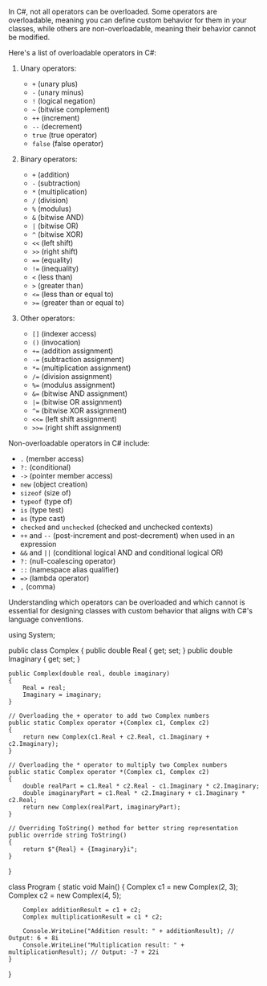 In C#, not all operators can be overloaded. Some operators are overloadable, meaning you can define custom behavior for them in your classes, while others are non-overloadable, meaning their behavior cannot be modified.

Here's a list of overloadable operators in C#:

1. Unary operators:
   - `+` (unary plus)
   - `-` (unary minus)
   - `!` (logical negation)
   - `~` (bitwise complement)
   - `++` (increment)
   - `--` (decrement)
   - `true` (true operator)
   - `false` (false operator)

2. Binary operators:
   - `+` (addition)
   - `-` (subtraction)
   - `*` (multiplication)
   - `/` (division)
   - `%` (modulus)
   - `&` (bitwise AND)
   - `|` (bitwise OR)
   - `^` (bitwise XOR)
   - `<<` (left shift)
   - `>>` (right shift)
   - `==` (equality)
   - `!=` (inequality)
   - `<` (less than)
   - `>` (greater than)
   - `<=` (less than or equal to)
   - `>=` (greater than or equal to)

3. Other operators:
   - `[]` (indexer access)
   - `()` (invocation)
   - `+=` (addition assignment)
   - `-=` (subtraction assignment)
   - `*=` (multiplication assignment)
   - `/=` (division assignment)
   - `%=` (modulus assignment)
   - `&=` (bitwise AND assignment)
   - `|=` (bitwise OR assignment)
   - `^=` (bitwise XOR assignment)
   - `<<=` (left shift assignment)
   - `>>=` (right shift assignment)

Non-overloadable operators in C# include:

- `.` (member access)
- `?:` (conditional)
- `->` (pointer member access)
- `new` (object creation)
- `sizeof` (size of)
- `typeof` (type of)
- `is` (type test)
- `as` (type cast)
- `checked` and `unchecked` (checked and unchecked contexts)
- `++` and `--` (post-increment and post-decrement) when used in an expression
- `&&` and `||` (conditional logical AND and conditional logical OR)
- `?:` (null-coalescing operator)
- `::` (namespace alias qualifier)
- `=>` (lambda operator)
- `,` (comma)

Understanding which operators can be overloaded and which cannot is essential for designing classes with custom behavior that aligns with C#'s language conventions.


using System;

public class Complex
{
    public double Real { get; set; }
    public double Imaginary { get; set; }

    public Complex(double real, double imaginary)
    {
        Real = real;
        Imaginary = imaginary;
    }

    // Overloading the + operator to add two Complex numbers
    public static Complex operator +(Complex c1, Complex c2)
    {
        return new Complex(c1.Real + c2.Real, c1.Imaginary + c2.Imaginary);
    }

    // Overloading the * operator to multiply two Complex numbers
    public static Complex operator *(Complex c1, Complex c2)
    {
        double realPart = c1.Real * c2.Real - c1.Imaginary * c2.Imaginary;
        double imaginaryPart = c1.Real * c2.Imaginary + c1.Imaginary * c2.Real;
        return new Complex(realPart, imaginaryPart);
    }

    // Overriding ToString() method for better string representation
    public override string ToString()
    {
        return $"{Real} + {Imaginary}i";
    }
}

class Program
{
    static void Main()
    {
        Complex c1 = new Complex(2, 3);
        Complex c2 = new Complex(4, 5);

        Complex additionResult = c1 + c2;
        Complex multiplicationResult = c1 * c2;

        Console.WriteLine("Addition result: " + additionResult); // Output: 6 + 8i
        Console.WriteLine("Multiplication result: " + multiplicationResult); // Output: -7 + 22i
    }
}
